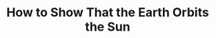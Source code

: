 ---
title: "How to Show That the Earth Orbits the Sun"
link: "https://www.wired.com/story/earth-orbits-the-sun-physics/?mbid=social_twitter&utm_brand=wired&utm_campaign=falcon&utm_medium=social&utm_social-type=owned&utm_source=twitter"
---